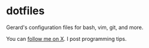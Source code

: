 # dotfiles

Gerard's configuration files for bash, vim, git, and more.

You can [follow me on X](https://x.com/gerardroche_). I post programming tips.
